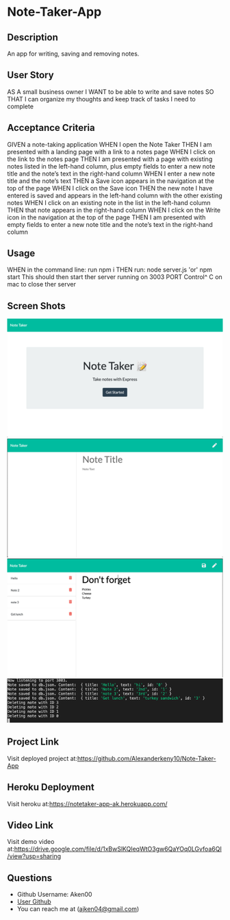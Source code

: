 # Note-Taker-App


## Description 

An app for writing, saving and removing notes. 


## User Story

AS A small business owner
I WANT to be able to write and save notes
SO THAT I can organize my thoughts and keep track of tasks I need to complete


## Acceptance Criteria

GIVEN a note-taking application
WHEN I open the Note Taker
THEN I am presented with a landing page with a link to a notes page
WHEN I click on the link to the notes page
THEN I am presented with a page with existing notes listed in the left-hand column, plus empty fields to enter a new note title and the note’s text in the right-hand column
WHEN I enter a new note title and the note’s text
THEN a Save icon appears in the navigation at the top of the page
WHEN I click on the Save icon
THEN the new note I have entered is saved and appears in the left-hand column with the other existing notes
WHEN I click on an existing note in the list in the left-hand column
THEN that note appears in the right-hand column
WHEN I click on the Write icon in the navigation at the top of the page
THEN I am presented with empty fields to enter a new note title and the note’s text in the right-hand column


## Usage
WHEN in the command line: run npm i
THEN run: node server.js 'or' npm start
This should then start ther server running on 3003 PORT
Control^ C on mac to close ther server


## Screen Shots 
![](Images/note-taker-ss1.png)
![](Images/note-taker-ss2.png)
![](Images/note-taker-ss3.png)
![](Images/terminal-output1.png)

## Project Link
Visit deployed project at:https://github.com/Alexanderkeny10/Note-Taker-App

## Heroku Deployment
Visit heroku at:https://notetaker-app-ak.herokuapp.com/

## Video Link
Visit demo video at:https://drive.google.com/file/d/1xBwSlKQIeqWtO3gw6QaYOq0LGvfoa6QI/view?usp=sharing

## Questions
  * Github Username: Aken00
  * [User Github](https://github.com/Alexanderkeny10)
  * You can reach me at (ajken04@gmail.com)